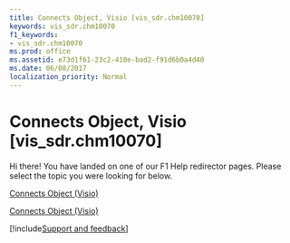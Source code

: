 ```yaml
---
title: Connects Object, Visio [vis_sdr.chm10070]
keywords: vis_sdr.chm10070
f1_keywords:
- vis_sdr.chm10070
ms.prod: office
ms.assetid: e73d1f61-23c2-410e-bad2-f91d6b0a4d40
ms.date: 06/08/2017
localization_priority: Normal
---
```



# Connects Object, Visio [vis_sdr.chm10070]

Hi there! You have landed on one of our F1 Help redirector pages. Please select the topic you were looking for below.

[Connects Object (Visio)](http://msdn.microsoft.com/library/99f21f5b-e1f6-daae-4359-40b6287d3a07.aspx)

[Connects Object (Visio)](http://msdn.microsoft.com/library/8ac06fd8-0bbb-e9df-a08c-d697c4ac238e%28Office.15%29.aspx)

[!include[Support and feedback](~/includes/feedback-boilerplate.md)]